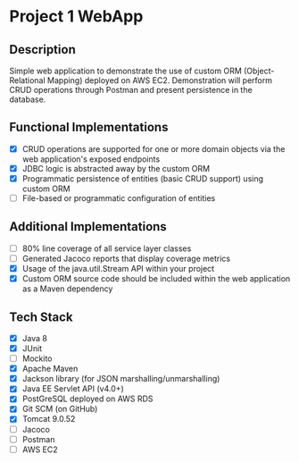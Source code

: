 # Project 1 WebApp

## Description
Simple web application to demonstrate the use of custom ORM (Object-Relational Mapping) deployed on AWS
EC2. Demonstration will perform CRUD operations through Postman and present persistence in the database.

## Functional Implementations
- [x] CRUD operations are supported for one or more domain objects via the web application's exposed endpoints
- [x] JDBC logic is abstracted away by the custom ORM
- [x] Programmatic persistence of entities (basic CRUD support) using custom ORM
- [ ] File-based or programmatic configuration of entities

## Additional Implementations
- [ ] 80% line coverage of all service layer classes
- [ ] Generated Jacoco reports that display coverage metrics
- [x] Usage of the java.util.Stream API within your project
- [x] Custom ORM source code should be included within the web application as a Maven dependency

## Tech Stack
- [x] Java 8
- [x] JUnit
- [ ] Mockito
- [x] Apache Maven
- [x] Jackson library (for JSON marshalling/unmarshalling)
- [x] Java EE Servlet API (v4.0+)
- [x] PostGreSQL deployed on AWS RDS
- [x] Git SCM (on GitHub)
- [x] Tomcat 9.0.52
- [ ] Jacoco
- [ ] Postman
- [ ] AWS EC2